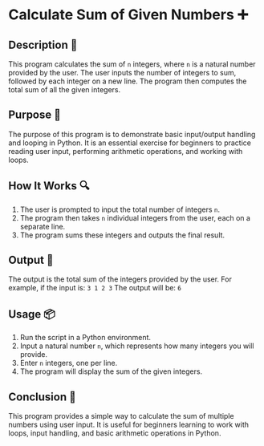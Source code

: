 # Calculate Sum of Given Numbers ➕

## Description 📝

This program calculates the sum of `n` integers, where `n` is a natural number provided by the user.
The user inputs the number of integers to sum, followed by each integer on a new line.
The program then computes the total sum of all the given integers.

## Purpose 🎯

The purpose of this program is to demonstrate basic input/output handling and looping in Python.
It is an essential exercise for beginners to practice reading user input, performing arithmetic operations, and working with loops.

## How It Works 🔍

1. The user is prompted to input the total number of integers `n`.
2. The program then takes `n` individual integers from the user, each on a separate line.
3. The program sums these integers and outputs the final result.

## Output 📜

The output is the total sum of the integers provided by the user. For example, if the input is:
`3 1 2 3`
The output will be:
`6`

## Usage 📦

1. Run the script in a Python environment.
2. Input a natural number `n`, which represents how many integers you will provide.
3. Enter `n` integers, one per line.
4. The program will display the sum of the given integers.

## Conclusion 🚀

This program provides a simple way to calculate the sum of multiple numbers using user input.
It is useful for beginners learning to work with loops, input handling, and basic arithmetic operations in Python.
